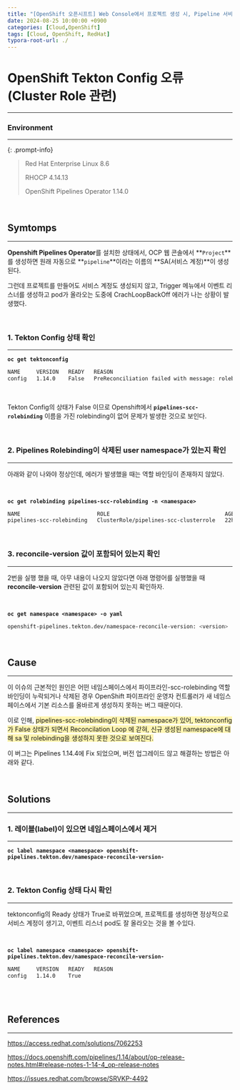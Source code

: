 ```yaml
---
title: "[OpenShift 오픈시프트] Web Console에서 프로젝트 생성 시, Pipeline 서비스 계정(Service Account) 생성 안 되는 현상(feat.Openshift Pipelines Operator)"
date: 2024-08-25 10:00:00 +0900
categories: [Cloud,OpenShift]
tags: [Cloud, OpenShift, RedHat]
typora-root-url: ./
---
```




# **OpenShift Tekton Config 오류 (Cluster Role 관련)**

---

### **Environment**

---

{: .prompt-info}

> Red Hat Enterprise Linux 8.6
>
> RHOCP 4.14.13
>
> OpenShift Pipelines Operator 1.14.0



<br/>

## **Symtomps**

---

**Openshift Pipelines Operator**를 설치한 상태에서, OCP 웹 콘솔에서 **`Project`**를 생성하면 원래 자동으로 **`pipeline`**이라는 이름의 **SA(서비스 계정)**이 생성된다.

그런데 프로젝트를 만들어도 서비스 계정도 생성되지 않고, Trigger 메뉴에서 이벤트 리스너를 생성하고 pod가 올라오는 도중에 CrachLoopBackOff 에러가 나는 상황이 발생했다.

<br/>

### **1. Tekton Config 상태 확인**

---

**`oc get tektonconfig`**

```bash
NAME     VERSION   READY   REASON
config   1.14.0    False   PreReconciliation failed with message: rolebindings.rbac.authorization.k8s.io "pipelines-scc-rolebinding" not found
```

<br/>

 Tekton Config의 상태가 False 이므로 Openshift에서 **`pipelines-scc-rolebinding`** 이름을 가진 rolebinding이 없어 문제가 발생한 것으로 보인다.

<br/>

### **2. Pipelines Rolebinding이 삭제된 user namespace가 있는지 확인**

---

아래와 같이 나와야 정상인데, 에러가 발생했을 때는 역할 바인딩이 존재하지 않았다.

<br/>

**`oc get rolebinding pipelines-scc-rolebinding -n <namespace>`**

```bash
NAME                        ROLE                                    AGE
pipelines-scc-rolebinding   ClusterRole/pipelines-scc-clusterrole   22h
```



<br/>

### **3. reconcile-version 값이 포함되어 있는지 확인**

---

2번을 실행 했을 때, 아무 내용이 나오지 않았다면 아래 명령어를 실행했을 때 **reconcile-version** 관련된 값이 포함되어 있는지 확인하자.

<br/>

**`oc get namespace <namespace> -o yaml`**

```bash
openshift-pipelines.tekton.dev/namespace-reconcile-version: <version>
```

<br/>

## **Cause**

---

이 이슈의 근본적인 원인은 어떤 네임스페이스에서 파이프라인-scc-rolebinding 역할 바인딩이 누락되거나 삭제된 경우 OpenShift 파이프라인 운영자 컨트롤러가 새 네임스페이스에서 기본 리소스를 올바르게 생성하지 못하는 버그 때문이다.

이로 인해, <span style="background-color:#fff5b1">pipelines-scc-rolebinding이 삭제된 namespace가 있어, tektonconfig가 False 상태가 되면서 Reconcilation Loop 에 갇혀, 신규 생성된 namespace에 대해 sa 및 rolebinding을 생성하지 못한 것으로 보여진다.</span>

이 버그는 Pipelines 1.14.4에 Fix 되었으며, 버전 업그레이드 않고 해결하는 방법은 아래와 같다.



<br/>



## **Solutions**

---

### **1. 레이블(label)이 있으면 네임스페이스에서 제거**

---

**`oc label namespace <namespace> openshift-pipelines.tekton.dev/namespace-reconcile-version-`**



<br/>

### **2. Tekton Config 상태 다시 확인**

---

tektonconfig의 Ready 상태가 True로 바뀌었으며, 프로젝트를 생성하면 정상적으로 서비스 계정이 생기고, 이벤트 리스너 pod도 잘 올라오는 것을 볼 수있다.

<br/>

**`oc label namespace <namespace> openshift-pipelines.tekton.dev/namespace-reconcile-version-`**

```bash
NAME     VERSION   READY   REASON
config   1.14.0    True
```

<br/>





<br/>

## **References**

---

<https://access.redhat.com/solutions/7062253>

<https://docs.openshift.com/pipelines/1.14/about/op-release-notes.html#release-notes-1-14-4_op-release-notes>

<https://issues.redhat.com/browse/SRVKP-4492>

<br/>

